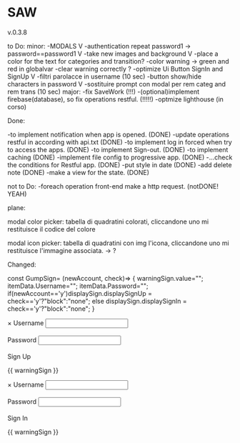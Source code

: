# SAW
v.0.3.8

to Do:
minor:
-MODALS V
-authentication repeat password1 -> password==password1 V
-take new images and background V
-place a color for the text for categories and transition?
-color warning -> green and red in globalvar
-clear warning correctly ?
-optimize Ui Button SignIn and SignUp V
-filtri parolacce in username (10 sec)
-button show/hide characters in password V
-sostituire prompt con modal per rem categ and rem trans (10 sec)
major:
-fix SaveWork (!!!)
-(optional)implement firebase(database), so fix operations restful. (!!!!!)
-optmize lighthouse (in corso)

Done:

-to implement notification when app is opened. (DONE)
-update operations restful in according with api.txt (DONE)
-to implement log in forced when try to access the apps. (DONE)
-to implement Sign-out. (DONE)
-to implement caching (DONE)
-implement file config to progressive app. (DONE)
-...check the conditions for Restful app. (DONE)
-put style in date (DONE)
-add delete note (DONE)
-make a view for the state. (DONE)

not to Do:
-foreach operation front-end make a http request. (notDONE! YEAH)

plane:

modal color picker:
  tabella di quadratini colorati, cliccandone uno mi restituisce il codice del colore

modal icon picker:
  tabella di quadratini con img l'icona, cliccandone uno mi restituisce l'immagine associata. -> ?


Changed:

<!-- <button @click="SaveWork">SaveWork</button>
    <div :style="{ display: displayButtonSign.SignIn }">
    <p class="warning"> {{ warningSign }} </p> -->

const GumpSign= (newAccount, check)=> {
        warningSign.value="";
        itemData.Username="";
        itemData.Password="";
        if(newAccount=='y')displaySign.displaySignUp  = check=='y'?"block":"none";
        else displaySign.displaySignIn  = check=='y'?"block":"none";
}

<!-- The Modal SignUp-->
  <div :style="{ display: displaySign.displaySignUp }" class="modal">
    <!-- Modal content -->
    <div class="modal-content">
      <span class="close" @click="GumpSign('y','n')">&times;</span>
        <label>Username</label>
        <input v-model="itemData.Username"><br><br>
        <label>Password</label> 
        <input v-model="itemData.Password"><br><br>
        <div @click="SignUp">Sign Up</div>
        <p class="warning"> {{ warningSign }} </p>
    </div>
  </div>
  <!-- The Modal SignIn-->
  <div :style="{ display: displaySign.displaySignIn }" class="modal">
    <!-- Modal content -->
    <div class="modal-content">
      <span class="close" @click="GumpSign('n','n')">&times;</span>
        <label>Username</label>
        <input v-model="itemData.Username"><br><br>
        <label>Password</label> 
        <input v-model="itemData.Password"><br><br>
        <div @click="SignIn">Sign In</div>
        <p class="warning"> {{ warningSign }} </p>
    </div>
  </div>